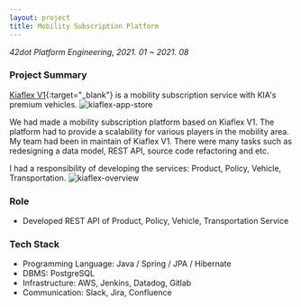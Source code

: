 ```yaml
---
layout: project
title: Mobility Subscription Platform
---
```

*42dot Platform Engineering, 2021. 01 ~ 2021. 08*

### Project Summary

[Kiaflex V1](https://apps.apple.com/us/app/kiaflex/id1537512016){:target="_blank"} is a mobility subscription service with KIA's premium vehicles.
![kiaflex-app-store]({{site.baseurl}}/images/projects/mobility/project-mobility-kiaflex.png)

We had made a mobility subscription platform based on Kiaflex V1. The platform had to provide a scalability for various players in the mobility area. My team had been in maintain of Kiaflex V1. There were many tasks such as redesigning a data model, REST API, source code refactoring and etc. 

I had a responsibility of developing the services: Product, Policy, Vehicle, Transportation.
![kiaflex-overview]({{site.baseurl}}/images/projects/mobility/project-mobility-subscription-overview.png)
 

### Role
- Developed REST API of Product, Policy, Vehicle, Transportation Service  

### Tech Stack
- Programming Language: Java / Spring / JPA / Hibernate
- DBMS: PostgreSQL
- Infrastructure: AWS, Jenkins, Datadog, Gitlab
- Communication: Slack, Jira, Confluence
